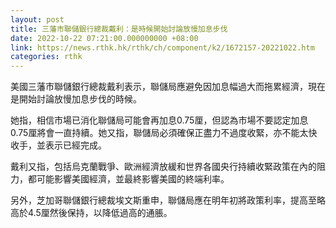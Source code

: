```yaml
---
layout: post
title: 三藩市聯儲銀行總裁戴利：是時候開始討論放慢加息步伐
date: 2022-10-22 07:21:00.000000000 +08:00
link: https://news.rthk.hk/rthk/ch/component/k2/1672157-20221022.htm
categories: rthk
---
```


美國三藩市聯儲銀行總裁戴利表示，聯儲局應避免因加息幅過大而拖累經濟，現在是開始討論放慢加息步伐的時候。

她指，相信市場已消化聯儲局可能會再加息0.75厘，但認為市場不要認定加息0.75厘將會一直持續。她又指，聯儲局必須確保正盡力不過度收緊，亦不能太快收手，並表示已經完成。

戴利又指，包括烏克蘭戰爭、歐洲經濟放緩和世界各國央行持續收緊政策在內的阻力，都可能影響美國經濟，並最終影響美國的終端利率。

另外，芝加哥聯儲銀行總裁埃文斯重申，聯儲局應在明年初將政策利率，提高至略高於4.5厘然後保持，以降低過高的通脹。
